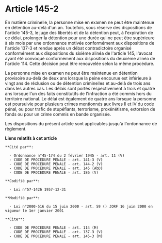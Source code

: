 # Article 145-2

En matière criminelle, la personne mise en examen ne peut être maintenue en détention au-delà d'un an. Toutefois, sous
réserve des dispositions de l'article 145-3, le juge des libertés et de la détention peut, à l'expiration de ce délai,
prolonger la détention pour une durée qui ne peut être supérieure à six mois par une ordonnance motivée conformément aux
dispositions de l'article 137-3 et rendue après un débat contradictoire organisé conformément aux dispositions du sixième
alinéa de l'article 145, l'avocat ayant été convoqué conformément aux dispositions du deuxième alinéa de l'article 114. Cette
décision peut être renouvelée selon la même procédure.

La personne mise en examen ne peut être maintenue en détention provisoire au-delà de deux ans lorsque la peine encourue est
inférieure à vingt ans de réclusion ou de détention criminelles et au-delà de trois ans dans les autres cas. Les délais sont
portés respectivement à trois et quatre ans lorsque l'un des faits constitutifs de l'infraction a été commis hors du
territoire national. Le délai est également de quatre ans lorsque la personne est poursuivie pour plusieurs crimes mentionnés
aux livres II et IV du code pénal, ou pour trafic de stupéfiants, terrorisme, proxénétisme, extorsion de fonds ou pour un
crime commis en bande organisée.

Les dispositions du présent article sont applicables jusqu'à l'ordonnance de règlement.

**Liens relatifs à cet article**

	**Cité par**:

	  - Ordonnance n°45-174 du 2 février 1945 - art. 11 (V)
	  - CODE DE PROCEDURE PENALE - art. 141-3 (V)
	  - CODE DE PROCEDURE PENALE - art. 144-2 (V)
	  - CODE DE PROCEDURE PENALE - art. 145 (AbD)
	  - CODE DE PROCEDURE PENALE - art. 186 (V)

	**Codifié par**:

	  - Loi n°57-1426 1957-12-31

	**Modifié par**:

	  - Loi n°2000-516 du 15 juin 2000 - art. 59 () JORF 16 juin 2000 en vigueur le 1er janvier 2001

	**Cite**:

	  - CODE DE PROCEDURE PENALE - art. 114 (M)
	  - CODE DE PROCEDURE PENALE - art. 137-3 (V)
	  - CODE DE PROCEDURE PENALE - art. 145-3 (M)
